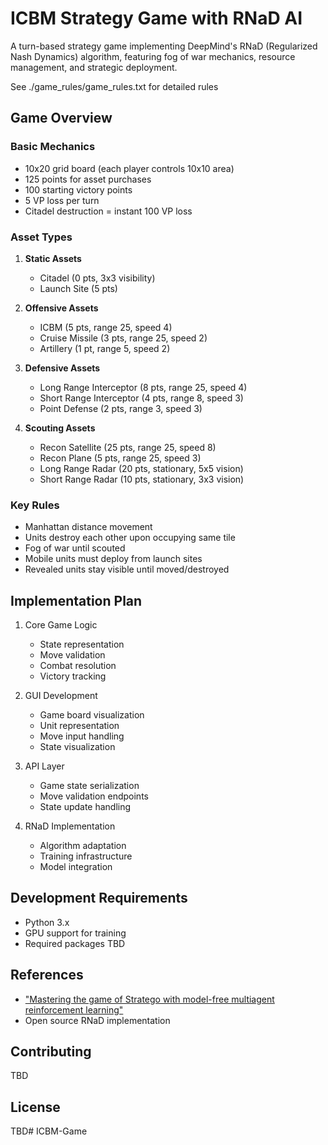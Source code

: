 # ICBM Strategy Game with RNaD AI

A turn-based strategy game implementing DeepMind's RNaD (Regularized Nash Dynamics) algorithm, featuring fog of war mechanics, resource management, and strategic deployment.

See ./game_rules/game_rules.txt for detailed rules


## Game Overview

### Basic Mechanics
- 10x20 grid board (each player controls 10x10 area)
- 125 points for asset purchases
- 100 starting victory points
- 5 VP loss per turn
- Citadel destruction = instant 100 VP loss

### Asset Types
1. **Static Assets**
   - Citadel (0 pts, 3x3 visibility)
   - Launch Site (5 pts)

2. **Offensive Assets**
   - ICBM (5 pts, range 25, speed 4)
   - Cruise Missile (3 pts, range 25, speed 2)
   - Artillery (1 pt, range 5, speed 2)

3. **Defensive Assets**
   - Long Range Interceptor (8 pts, range 25, speed 4)
   - Short Range Interceptor (4 pts, range 8, speed 3)
   - Point Defense (2 pts, range 3, speed 3)

4. **Scouting Assets**
   - Recon Satellite (25 pts, range 25, speed 8)
   - Recon Plane (5 pts, range 25, speed 3)
   - Long Range Radar (20 pts, stationary, 5x5 vision)
   - Short Range Radar (10 pts, stationary, 3x3 vision)

### Key Rules
- Manhattan distance movement
- Units destroy each other upon occupying same tile
- Fog of war until scouted
- Mobile units must deploy from launch sites
- Revealed units stay visible until moved/destroyed

## Implementation Plan

1. Core Game Logic
   - State representation
   - Move validation
   - Combat resolution
   - Victory tracking

2. GUI Development
   - Game board visualization
   - Unit representation
   - Move input handling
   - State visualization

3. API Layer
   - Game state serialization
   - Move validation endpoints
   - State update handling

4. RNaD Implementation
   - Algorithm adaptation
   - Training infrastructure
   - Model integration

## Development Requirements
- Python 3.x
- GPU support for training
- Required packages TBD

## References
- ["Mastering the game of Stratego with model-free multiagent reinforcement learning"](https://www.science.org/doi/10.1126/science.add4679)
- Open source RNaD implementation

## Contributing
TBD

## License
TBD# ICBM-Game
